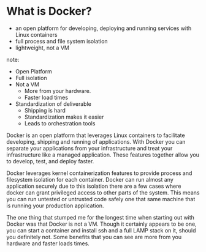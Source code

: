 # What is Docker?

* an open platform for developing, deploying and running services with Linux containers
* full process and file system isolation
* lightweight, not a VM

note:

* Open Platform
* Full isolation
* Not a VM
  - More from your hardware.
  - Faster load times
* Standardization of deliverable
  - Shipping is hard
  - Standardization makes it easier
  - Leads to orchestration tools

Docker is an open platform that leverages Linux containers to facilitate
developing, shipping and running of applications. With Docker you can separate
your applications from your infrastructure and treat your infrastructure like a
managed application. These features together allow you to develop, test, and
deploy faster.

Docker leverages kernel containerization features to provide process and
filesystem isolation for each container. Docker can run almost any application
securely due to this isolation there are a few cases where docker can grant
privileged access to other parts of the system. This means you can run untested
or untrusted code safely one that same machine that is running your production
application.

The one thing that stumped me for the longest time when starting out with
Docker was that Docker is not a VM. Though it certainly appears to be one, you
can start a container and install ssh and a full LAMP stack on it, should you
definitely not. Some benefits that you can see are more from you hardware and
faster loads times.
